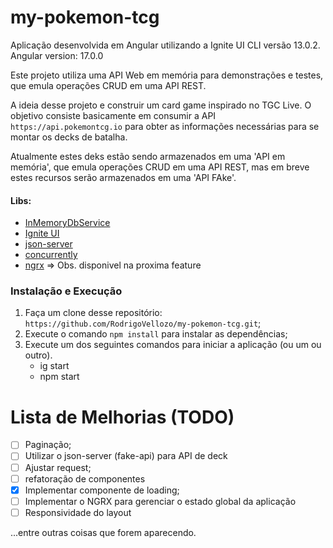 # my-pokemon-tcg

Aplicação desenvolvida em Angular utilizando a Ignite UI CLI versão 13.0.2.
Angular version: 17.0.0

Este projeto utiliza uma API Web em memória para demonstrações e testes, que emula operações CRUD em uma API REST.

A ideia desse projeto e construir um card game inspirado no TGC Live.
O objetivo consiste basicamente em consumir a API `https://api.pokemontcg.io` para obter as informações necessárias para se montar os decks de batalha.

Atualmente estes deks estão sendo armazenados em uma 'API em memória', que emula operações CRUD em uma API REST, mas em breve estes recursos serão armazenados em uma 'API FAke'.

#### Libs:
- [InMemoryDbService](https://www.npmjs.com/package/angular-in-memory-web-api "npm")
- [Ignite UI](https://www.npmjs.com/package/igniteui-angular "npm")
- [json-server](https://www.npmjs.com/package/json-server "npm")
- [concurrently](https://www.npmjs.com/package/concurrently "npm")
- [ngrx](https://ngrx.io/ "ngrx")  => Obs. disponivel na proxima feature

### Instalação e Execução

1. Faça um clone desse repositório: `https://github.com/RodrigoVellozo/my-pokemon-tcg.git`;
2. Execute o comando `npm install` para instalar as dependências;
3. Execute um dos seguintes comandos para iniciar a aplicação (ou um ou outro).
    - ig start
    - npm start

# Lista de Melhorias (TODO)

- [ ] Paginação;
- [ ] Utilizar o json-server (fake-api) para API de deck
- [ ] Ajustar request;
- [ ] refatoração de componentes
- [x] Implementar componente de loading;
- [ ] Implementar o NGRX para gerenciar o estado global da aplicação
- [ ] Responsividade do layout

...entre outras coisas que forem aparecendo. 
